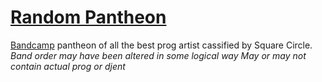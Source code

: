 # [Random Pantheon](https://skullmasher.io/randompantheon/)
[Bandcamp](https://bandcamp.com) pantheon of all the best prog artist cassified by Square Circle.
*Band order may have been altered in some logical way*
*May or may not contain actual prog or djent*
